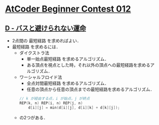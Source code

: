 # [AtCoder Beginner Contest 012](https://atcoder.jp/contests/abc012/tasks)

## [D - バスと避けられない運命](https://atcoder.jp/contests/abc012/tasks/abc012_4)
- 2点間の 最短経路 を求めればよい．
- 最短経路 を求めるには．
	- ダイクストラ法
		- 単一始点最短経路 を求めるアルゴリズム．
		- ある頂点を視点とした時，それ以外の頂点への最短経路を求めるアルゴリズム．
	- ワーシャルフロイド法
		- 全点対間最短経路 を求めるアルゴリズム．
		- 任意の頂点から任意の頂点までの最短経路を求めるアルゴリズム．
		```c++
		// k が経由する点，i が始点，j が終点
		REP(k, n) REP(i, n) REP(j, n)
			d[i][j] = min(d[i][j], d[i][k] + d[k][j]);
		```
	- の2つがある．
